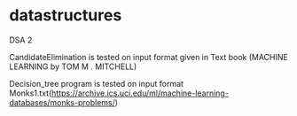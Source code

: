 # datastructures
DSA 2

CandidateElimination  is tested on input format given in Text book (MACHINE LEARNING by TOM M . MITCHELL)

Decision_tree program is tested on input format Monks1.txt(https://archive.ics.uci.edu/ml/machine-learning-databases/monks-problems/)
